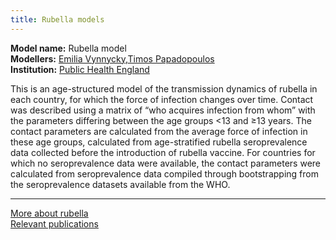 ```yaml
---
title: Rubella models
---
```


**Model name:** Rubella model     
**Modellers:** [Emilia Vynnycky](http://www.lshtm.ac.uk/aboutus/people/vynnycky.emilia),[Timos Papadopoulos](https://www.linkedin.com/in/timos-papadopoulos-a7a7a217/)        
**Institution:** [Public Health England](https://www.gov.uk/government/organisations/public-health-england)

This is an age-structured model of the transmission dynamics of rubella in each country, for which the force of infection changes over time.  Contact was described using a matrix of “who acquires infection from whom” with the parameters differing between the age groups <13 and ≥13 years.  The contact parameters are calculated from the average force of infection in these age groups, calculated from age-stratified rubella seroprevalence data collected before the introduction of rubella vaccine.   For countries for which no seroprevalence data were available, the contact parameters were calculated from seroprevalence data compiled through bootstrapping from the seroprevalence datasets available from the WHO. 

---

[More about rubella](/diseases/rubella)  
[Relevant publications](/publications#rubella)

